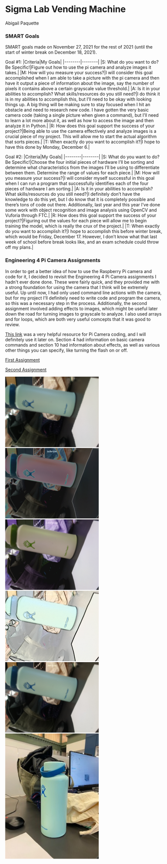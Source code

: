 # Sigma Lab Vending Machine
Abigail Paquette

### SMART Goals
SMART goals made on November 27, 2021 for the rest of 2021 (until the start of winter break on December 18, 2021).

Goal #1:
|Criteria|My Goals|
|--------|--------|
|S: What do you want to do? Be Specific!|Figure out how to use the pi camera and analyze images it takes.|
|M: How will you measure your success?|I will consider this goal accomplished when I am able to take a picture with the pi camera and then have it output a piece of information about the image, say the number of pixels it contains above a certain grayscale value threshold.|
|A: Is it in your abilities to accomplish? What skills/resources do you still need?|I do think it is in my abilities to accomplish this, but I’ll need to be okay with looking things up. A big thing will be making sure to stay focused when I hit an obstacle and need to research new code. I have gotten the very basic camera code (taking a single picture when given a command), but I’ll need to learn a lot more about it, as well as how to access the image and then analyze it in Python.|
|R: How does this goal support the success of your project?|Being able to use the camera effectively and analyze images is a crucial piece of my project. This will allow me to start the actual algorithm that sorts pieces.|
|T: When exactly do you want to accomplish it?|I hope to have this done by Monday, December 6.|

Goal #2:
|Criteria|My Goals|
|--------|--------|
|S: What do you want to do? Be Specific!|Choose the four initial pieces of hardware I’ll be sorting and determine what characteristics from the images I’ll be using to differentiate between them. Determine the range of values for each piece.|
|M: How will you measure your success?|I will consider myself successful in this goal when I can run a program that successfully identifies each of the four pieces of hardware I am sorting.|
|A: Is it in your abilities to accomplish? What skills/resources do you still need?|I definitely don’t have the knowledge to do this yet, but I do know that it is completely possible and there’s tons of code out there. Additionally, last year and this year I’ve done some work with object recognition and image analysis using OpenCV and Vuforia through FTC.|
|R: How does this goal support the success of your project?|Figuring out the values for each piece will allow me to begin training the model, which is really the crux of the project.|
|T: When exactly do you want to accomplish it?|I hope to accomplish this before winter break, which would be Friday, December 17. However, I don’t know what that last week of school before break looks like, and an exam schedule could throw off my plans.|

### Engineering 4 Pi Camera Assignments
In order to get a better idea of how to use the Raspberry Pi camera and code for it, I decided to revisit the Engineering 4 Pi Camera assignments I hadn't ever done done. These were fairly quick, and they provided me with a strong foundation for using the camera that I think will be extremely useful. Up until now, I had only used command line actions with the camera, but for my project I'll definitely need to write code and program the camera, so this was a necessary step in the process. Additionally, the second assignment involved adding effects to images, which might be useful later down the road for turning images to grayscale to analyze. I also used arrays and for loops, which are both very useful comcepts that it was good to review.

[This link](https://picamera.readthedocs.io/en/release-1.10/index.html) was a very helpful resource for Pi Camera coding, and I will definitely use it later on. Section 4 had information on basic camera commands and section 10 had information about effects, as well as various other things you can specify, like turning the flash on or off.

[First Assignment](Camera/camera_test01.py) 

[Second Assignment](Camera/camera_test02.py)

<img src="Camera/0pastel.jpg" width="300">
<img src="Camera/1solarize.jpg" width="300">
<img src="Camera/2colorswap.jpg" width="300">
<img src="Camera/3watercolor.jpg" width="300">
<img src="Camera/4denoise.jpg" width="300">
<img src="PhoneCamera/effectsCompare.jpg" width="300">


